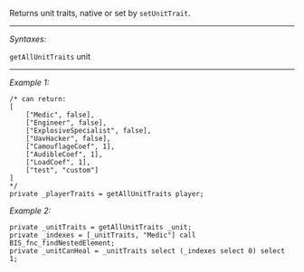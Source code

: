 Returns unit traits, native or set by `setUnitTrait`.


---
*Syntaxes:*

`getAllUnitTraits` unit

---
*Example 1:*

```sqf
/* can return:
[
	["Medic", false],
	["Engineer", false],
	["ExplosiveSpecialist", false],
	["UavHacker", false],
	["CamouflageCoef", 1],
	["AudibleCoef", 1],
	["LoadCoef", 1],
	["test", "custom"]
]
*/
private _playerTraits = getAllUnitTraits player;
```

*Example 2:*

```sqf
private _unitTraits = getAllUnitTraits _unit;
private _indexes = [_unitTraits, "Medic"] call BIS_fnc_findNestedElement;
private _unitCanHeal = _unitTraits select (_indexes select 0) select 1;
```